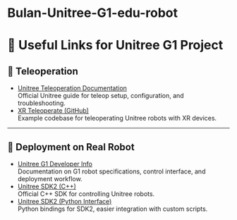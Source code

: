 # Bulan-Unitree-G1-edu-robot

# 📌 Useful Links for Unitree G1 Project

## 🔹 Teleoperation 
- [Unitree Teleoperation Documentation](https://support.unitree.com/home/en/Teleoperation/avp_teleoperate)  
  Official Unitree guide for teleop setup, configuration, and troubleshooting.
- [XR Teleoperate (GitHub)](https://github.com/unitreerobotics/xr_teleoperate)  
  Example codebase for teleoperating Unitree robots with XR devices.   

---

## 🔹 Deployment on Real Robot
- [Unitree G1 Developer Info](https://support.unitree.com/home/en/G1_developer/about_G1)  
  Documentation on G1 robot specifications, control interface, and deployment workflow. 
- [Unitree SDK2 (C++)](https://github.com/unitreerobotics/unitree_sdk2)  
  Official C++ SDK for controlling Unitree robots.  
- [Unitree SDK2 (Python Interface)](https://github.com/unitreerobotics/unitree_sdk2_python)  
  Python bindings for SDK2, easier integration with custom scripts.  
 
